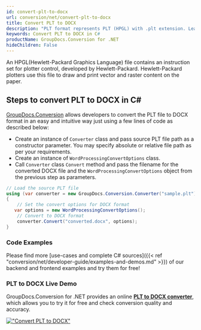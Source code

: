 ```yaml
---
id: convert-plt-to-docx
url: conversion/net/convert-plt-to-docx
title: Convert PLT to DOCX
description: "PLT format represents PLT (HPGL) with .plt extension. Learn how to convert PLT to DOCX file programmatically in C# language using GroupDocs.Conversion for .NET library."
keywords: Convert PLT to DOCX in C#
productName: GroupDocs.Conversion for .NET
hideChildren: False
---
```


An HPGL(Hewlett-Packard Graphics Language) file contains an instruction set for plotter control, developed by Hewlett-Packard. Hewlett-Packard plotters use this file to draw and print vector and raster content on the paper.

## Steps to convert PLT to DOCX in C#

[GroupDocs.Conversion](https://products.groupdocs.com/conversion/net) allows developers to convert the PLT file to DOCX format in an easy and intuitive way just using a few lines of code as described below:

* Create an instance of `Converter` class and pass source PLT file path as a constructor parameter. You may specify absolute or relative file path as per your requirements. 
* Create an instance of `WordProcessingConvertOptions` class.
* Call `Converter` class `Convert` method and pass the filename for the converted DOCX file and the `WordProcessingConvertOptions` object from the previous step as parameters.

```csharp
// Load the source PLT file
using (var converter = new GroupDocs.Conversion.Converter("sample.plt"))
{
    // Set the convert options for DOCX format
   var options = new WordProcessingConvertOptions();
    // Convert to DOCX format
    converter.Convert("converted.docx", options);
}
```

### Code Examples

Please find more [use-cases and complete C# sources]({{< ref "conversion/net/developer-guide/examples-and-demos.md" >}}) of our backend and frontend examples and try them for free!

### PLT to DOCX Live Demo

GroupDocs.Conversion for .NET provides an online [**PLT to DOCX converter**](https://products.groupdocs.app/conversion/plt-to-docx), which allows you to try it for free and check conversion quality and accuracy.

[!["Convert PLT to DOCX"](conversion/net/images/convert-to-docx/convert-plt-to-docx.png)](https://products.groupdocs.app/conversion/plt-to-docx)